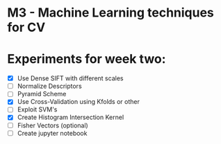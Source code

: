 # M3 - Machine Learning techniques for CV

# Experiments for week two:
- [x] Use Dense SIFT with different scales
- [ ] Normalize Descriptors
- [ ] Pyramid Scheme
- [x] Use Cross-Validation using Kfolds or other
- [ ] Exploit SVM's
- [x] Create Histogram Intersection Kernel
- [ ] Fisher Vectors (optional)
- [ ] Create jupyter notebook
